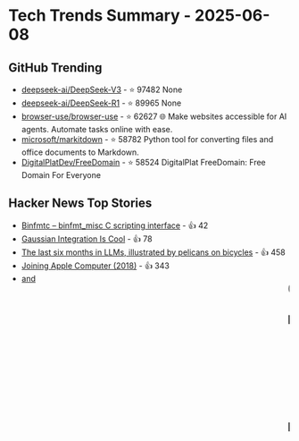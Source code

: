 # Tech Trends Summary - 2025-06-08

## GitHub Trending
- [deepseek-ai/DeepSeek-V3](https://github.com/deepseek-ai/DeepSeek-V3) - ⭐ 97482
  None
- [deepseek-ai/DeepSeek-R1](https://github.com/deepseek-ai/DeepSeek-R1) - ⭐ 89965
  None
- [browser-use/browser-use](https://github.com/browser-use/browser-use) - ⭐ 62627
  🌐 Make websites accessible for AI agents. Automate tasks online with ease.
- [microsoft/markitdown](https://github.com/microsoft/markitdown) - ⭐ 58782
  Python tool for converting files and office documents to Markdown.
- [DigitalPlatDev/FreeDomain](https://github.com/DigitalPlatDev/FreeDomain) - ⭐ 58524
  DigitalPlat FreeDomain: Free Domain For Everyone

## Hacker News Top Stories
- [Binfmtc – binfmt_misc C scripting interface](https://www.netfort.gr.jp/~dancer/software/binfmtc.html.en) - 👍 42
- [Gaussian Integration Is Cool](https://rohangautam.github.io/blog/chebyshev_gauss/) - 👍 78
- [The last six months in LLMs, illustrated by pelicans on bicycles](https://simonwillison.net/2025/Jun/6/six-months-in-llms/) - 👍 458
- [Joining Apple Computer (2018)](https://www.folklore.org/Joining_Apple_Computer.html) - 👍 343
- [<Blink> and <Marquee> (2020)](https://danq.me/2020/11/11/blink-and-marquee/) - 👍 152

## NPM Trending
- flatstr - 📦 N/A
- mongoose - 📦 N/A
- @vscode/web-custom-data - 📦 N/A
- autoprefixer - 📦 N/A
- storybook-source-link - 📦 N/A

## PyPI Trending
- [kliamka added to PyPI](https://pypi.org/project/kliamka/)
- [win-shortcut added to PyPI](https://pypi.org/project/win-shortcut/)
- [tosca-utils added to PyPI](https://pypi.org/project/tosca-utils/)
- [otel-pyautoinstrumentor added to PyPI](https://pypi.org/project/otel-pyautoinstrumentor/)
- [toolflow added to PyPI](https://pypi.org/project/toolflow/)
